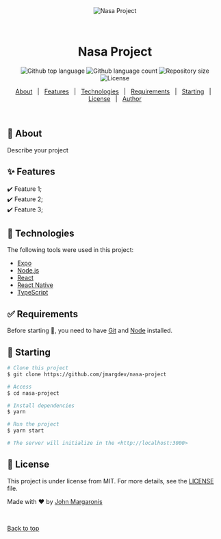 <div align="center" id="top"> 
  <img src="./.github/app.gif" alt="Nasa Project" />

  &#xa0;

  <!-- <a href="https://nasaproject.netlify.app">Demo</a> -->
</div>

<h1 align="center">Nasa Project</h1>

<p align="center">
  <img alt="Github top language" src="https://img.shields.io/github/languages/top/jmargdev/nasa-project?color=56BEB8">

  <img alt="Github language count" src="https://img.shields.io/github/languages/count/jmargdev/nasa-project?color=56BEB8">

  <img alt="Repository size" src="https://img.shields.io/github/repo-size/jmargdev/nasa-project?color=56BEB8">

  <img alt="License" src="https://img.shields.io/github/license/jmargdev/nasa-project?color=56BEB8">

  <!-- <img alt="Github issues" src="https://img.shields.io/github/issues/jmargdev/nasa-project?color=56BEB8" /> -->

  <!-- <img alt="Github forks" src="https://img.shields.io/github/forks/jmargdev/nasa-project?color=56BEB8" /> -->

  <!-- <img alt="Github stars" src="https://img.shields.io/github/stars/jmargdev/nasa-project?color=56BEB8" /> -->
</p>

<!-- Status -->

<!-- <h4 align="center"> 
	🚧  Nasa Project 🚀 Under construction...  🚧
</h4> 

<hr> -->

<p align="center">
  <a href="#dart-about">About</a> &#xa0; | &#xa0; 
  <a href="#sparkles-features">Features</a> &#xa0; | &#xa0;
  <a href="#rocket-technologies">Technologies</a> &#xa0; | &#xa0;
  <a href="#white_check_mark-requirements">Requirements</a> &#xa0; | &#xa0;
  <a href="#checkered_flag-starting">Starting</a> &#xa0; | &#xa0;
  <a href="#memo-license">License</a> &#xa0; | &#xa0;
  <a href="https://github.com/jmargdev" target="_blank">Author</a>
</p>

<br>

## :dart: About ##

Describe your project

## :sparkles: Features ##

:heavy_check_mark: Feature 1;\
:heavy_check_mark: Feature 2;\
:heavy_check_mark: Feature 3;

## :rocket: Technologies ##

The following tools were used in this project:

- [Expo](https://expo.io/)
- [Node.js](https://nodejs.org/en/)
- [React](https://pt-br.reactjs.org/)
- [React Native](https://reactnative.dev/)
- [TypeScript](https://www.typescriptlang.org/)

## :white_check_mark: Requirements ##

Before starting :checkered_flag:, you need to have [Git](https://git-scm.com) and [Node](https://nodejs.org/en/) installed.

## :checkered_flag: Starting ##

```bash
# Clone this project
$ git clone https://github.com/jmargdev/nasa-project

# Access
$ cd nasa-project

# Install dependencies
$ yarn

# Run the project
$ yarn start

# The server will initialize in the <http://localhost:3000>
```

## :memo: License ##

This project is under license from MIT. For more details, see the [LICENSE](LICENSE.md) file.


Made with :heart: by <a href="https://github.com/jmargdev" target="_blank">John Margaronis</a>

&#xa0;

<a href="#top">Back to top</a>

